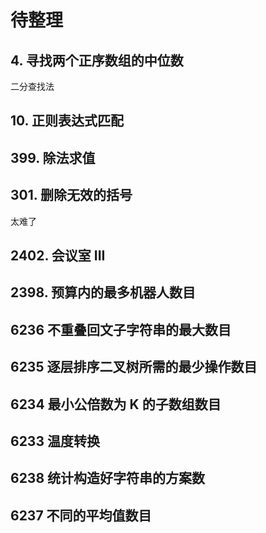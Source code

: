 # 待整理

## 4. 寻找两个正序数组的中位数

二分查找法

## 10. 正则表达式匹配

## 399. 除法求值

## 301. 删除无效的括号

太难了

## 2402. 会议室 III

## 2398. 预算内的最多机器人数目

## 6236 不重叠回文子字符串的最大数目

## 6235 逐层排序二叉树所需的最少操作数目

## 6234 最小公倍数为 K 的子数组数目

## 6233 温度转换

## 6238 统计构造好字符串的方案数

## 6237 不同的平均值数目
